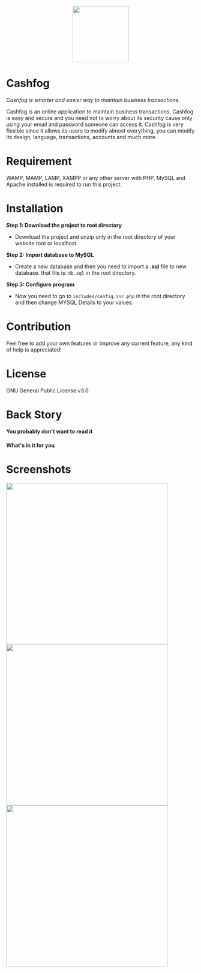 <p align="center">
    <img src="https://ramantehlan.github.io/Cashfog/assets/images/other/plan_logo_3.png" width="150">
</p>

# Cashfog
*Cashfog is smarter and easier way to maintain business transactions.*

Cashfog is an online application to maintain business transactions. Cashfog is easy and secure and you need not to worry about its security cause only using your email and password someone can access it. Cashfog is very flexible since it allows its users to modify almost everything, you can modify its design, language, transactions, accounts and much more. 

# Requirement

 WAMP, MAMP, LAMP, XAMPP or any other server with PHP, MySQL and Apache installed is required to run this project.

# Installation

**Step 1: Download the project to root directory**

  - Download the project and unzip only in the root directory of your website root or localhost.
  
**Step 2: Import database to MySQL**

  - Create a new database and then you need to import a **.sql** file to new database. that file is: `db.sql` in the root directory.
  
**Step 3: Configure program**

  - Now you need to go to `includes/config.inc.php` in the root directory and then change MYSQL Details to your values.

# Contribution

Feel free to add your own features or improve any current feature, any kind of help is appreciated!

# License

GNU General Public License v3.0

# Back Story

#### You probably don't want to read it

#### What's in it for you

# Screenshots

<p>

<img src="https://ramantehlan.github.io/Cashfog/assets/images/Capture.JPG" width="430">
<img src="https://ramantehlan.github.io/Cashfog/assets/images/Capture2.JPG" width="430">
<img src="https://ramantehlan.github.io/Cashfog/assets/images/Capture3.JPG" width="430">
</p>

